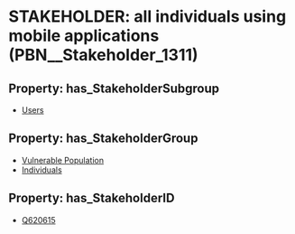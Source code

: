 # STAKEHOLDER: __all individuals using mobile applications__ (PBN__Stakeholder_1311)

## Property: has_StakeholderSubgroup

* [Users](PBN__StakeholderSubgroup_101)

## Property: has_StakeholderGroup

* [Vulnerable Population](PBN__StakeholderGroup_6)
* [Individuals](PBN__StakeholderGroup_9)

## Property: has_StakeholderID

* [Q620615](Q620615)

